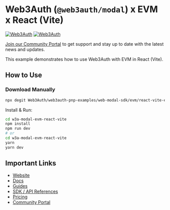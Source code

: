 # Web3Auth (`@web3auth/modal`) x EVM x React (Vite)

[![Web3Auth](https://img.shields.io/badge/Web3Auth-SDK-blue)](https://web3auth.io/docs/sdk/web/modal/)
[![Web3Auth](https://img.shields.io/badge/Web3Auth-Community-cyan)](https://community.web3auth.io)

[Join our Community Portal](https://community.web3auth.io/) to get support and stay up to date with the latest news and updates.

This example demonstrates how to use Web3Auth with EVM in React (Vite).

## How to Use

### Download Manually

```bash
npx degit Web3Auth/web3auth-pnp-examples/web-modal-sdk/evm/react-vite-evm-modal-example w3a-modal-evm-react-vite
```

Install & Run:

```bash
cd w3a-modal-evm-react-vite
npm install
npm run dev
# or
cd w3a-modal-evm-react-vite
yarn
yarn dev
```

## Important Links

- [Website](https://web3auth.io)
- [Docs](https://web3auth.io/docs)
- [Guides](https://web3auth.io/docs/guides)
- [SDK / API References](https://web3auth.io/docs/sdk)
- [Pricing](https://web3auth.io/pricing.html)
- [Community Portal](https://community.web3auth.io)